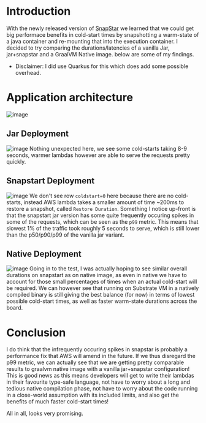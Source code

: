 # Introduction
With the newly released version of [SnapStar](https://aws.amazon.com/blogs/aws/new-accelerate-your-lambda-functions-with-lambda-snapstart/) we learned that we could get big performace benefits in cold-start times by snapshotting a warm-state of a java container and re-mounting that into the execution container.
I decided to try comparing the durations/latencies of a vanilla Jar, jar+snapstar and a GraalVM Native image. below are some of my findings.
* Disclaimer: I did use Quarkus for this which does add some possible overhead.


# Application architecture
![image](https://user-images.githubusercontent.com/10097082/204672522-eea9ca60-8d36-4a7e-aa2b-61cee9b035b0.png)

## Jar Deployment
![image](https://user-images.githubusercontent.com/10097082/204672787-6c062341-a37c-4cdb-a809-2a2a955fbfef.png)
Nothing unexpected here, we see some cold-starts taking 8-9 seconds, warmer lambdas however are able to serve the requests pretty quickly.

## Snapstart Deployment
![image](https://user-images.githubusercontent.com/10097082/204672763-b3a43ade-453e-4055-8fb1-ca33437be2f3.png)
We don't see row `coldstart=0` here because there are no cold-starts, instead AWS lambda takes a smaller amount of time ~200ms to restore a snapshot, called `Restore Duration`.
Something I notice up-front is that the snapstart jar version has some quite frequently occuring spikes in some of the requests, which can be seen as the `p99` metric.
This means that slowest 1% of the traffic took roughly 5 seconds to serve, which is still lower than the p50/p90/p99 of the vanilla jar variant.

## Native Deployment
![image](https://user-images.githubusercontent.com/10097082/204672907-ed75ec4e-c5e3-46f0-b30f-aafbb22cfd9f.png)
Going in to the test, I was actually hoping to see similar overall durations on snapstart as on native image, as even in native we have to account for those
small percentages of times when an actual cold-start will be required. We can however see that running on Substrate VM in a natively compiled binary is still
giving the best balance (for now) in terms of lowest possible cold-start times, as well as faster warm-state durations across the board.

# Conclusion
I do think that the infrequently occuring spikes in snapstar is probably a performance fix that AWS will amend in the future. If we thus disregard the p99 metric,
we can actually see that we are getting pretty comparable results to graalvm native image with a vanilla jar+snapstar configuration! 
This is good news as this means developers will get to write their lambdas in their favourite type-safe language, not have to worry about a long and tedious native compilation
phase, not have to worry about the code running in a close-world assumption with its included limits, and also get the benefits of much faster cold-start times!

All in all, looks very promising.
